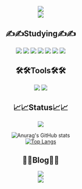 <div align="center">
<img src="https://capsule-render.vercel.app/api?type=waving&color=ffc0cb&height=200&section=header&text=ddddddoii&fontSize=50">
<br>
<img src="https://mblogthumb-phinf.pstatic.net/MjAyMTExMDlfNDIg/MDAxNjM2NDM3MTQxMjk0.33kckAvmYt4QYA9LOA80jXxzdYb6FvCk_kBCsYesjrsg.iGUUqzbwuUgBjg_er987_30Yp1XotanqXV6a8nsAiaog.GIF.fnvl_8_/%25EB%25B0%2594%25EB%2584%25AC%25EB%25A1%259C%25ED%2594%25BC_%25EC%259B%2580%25EC%25A7%25A42.gif?type=w800" />
 <h2>✍️✍️Studying✍️✍️</h2>
<div>
<img src="https://img.shields.io/badge/Java-007396.svg?&style=for-the-badge&logo=Java&logoColor=white">
<img src="https://img.shields.io/badge/Python-3776AB.svg?&style=for-the-badge&logo=Python&logoColor=white">
<img src="https://img.shields.io/badge/JavaScript-F7DF1E.svg?&style=for-the-badge&logo=JavaScript&logoColor=white">
<img src="https://img.shields.io/badge/HTML5-E34F26.svg?&style=for-the-badge&logo=HTML5&logoColor=white">
<img src="https://img.shields.io/badge/CSS3-1572B6.svg?&style=for-the-badge&logo=CSS3&logoColor=white">
<img src="https://img.shields.io/badge/React-61DAFB.svg?style=for-the-badge&logo=React&logoColor=white"/> 
<img src="https://img.shields.io/badge/Django-092E20.svg?style=for-the-badge&logo=Django&logoColor=white"/> 
</div>
<h2>🛠🛠Tools🛠🛠</h2>
<div>
<img src="https://img.shields.io/badge/Eclipse%20IDE-2C2255.svg?&style=for-the-badge&logo=Eclipse%20IDE&logoColor=white">
<img src="https://img.shields.io/badge/Visual%20Studio%20Code-007ACC.svg?&style=for-the-badge&logo=Visual%20Studio%20Code&logoColor=white">
</div>
<h2>📈📈Status📈📈</h2>
<img src="http://mazassumnida.wtf/api/v2/generate_badge?boj=imddoy">
<!--  <img src="http://mazandi.herokuapp.com/api?handle=imddoy&theme=warm"/>-->

![Anurag's GitHub stats](https://github-readme-stats.vercel.app/api?username=imddoy&show_icons=true&theme=dracula)
<br>
[![Top Langs](https://github-readme-stats.vercel.app/api/top-langs/?username=imddoy&layout=compact)](https://github.com/imddoy/github-readme-stats)

<h2>👀👀Blog👀👀</h2>
<a href="https://velog.io/@imddoy" target="_blank"><img src="https://img.shields.io/badge/Velog-20c997?style=for-the-badge&logo=Vimeo&logoColor=white"/></a>
<br>
<img src="https://capsule-render.vercel.app/api?type=waving&color=ffc0cb&height=100&section=footer">
</div>
